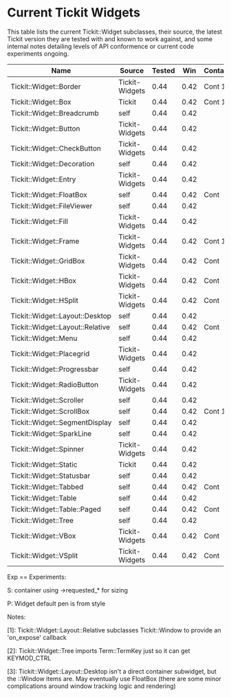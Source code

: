 # Current Tickit Widgets

This table lists the current Tickit::Widget subclasses, their source, the latest Tickit
version they are tested with and known to work against, and some internal notes detailing
levels of API conformence or current code experiments ongoing.

| Name                             | Source         | Tested | Win  | Container | Notes | Exp |
|----------------------------------|----------------|--------|------|-----------|-------|-----|
| Tickit::Widget::Border           | Tickit-Widgets | 0.44   | 0.42 | Cont 1    |       | SP  |
| Tickit::Widget::Box              | Tickit         | 0.44   | 0.42 | Cont 1    |       | SP  |
| Tickit::Widget::Breadcrumb       | self           | 0.44   | 0.42 |           |       |     |
| Tickit::Widget::Button           | Tickit-Widgets | 0.44   | 0.42 |           |       |  P  |
| Tickit::Widget::CheckButton      | Tickit-Widgets | 0.44   | 0.42 |           |       |  P  |
| Tickit::Widget::Decoration       | self           | 0.44   | 0.42 |           |       |     |
| Tickit::Widget::Entry            | Tickit-Widgets | 0.44   | 0.42 |           |       |  P  |
| Tickit::Widget::FloatBox         | self           | 0.44   | 0.42 | Cont      |       | SP  |
| Tickit::Widget::FileViewer       | self           | 0.44   | 0.42 |           |       |  P  |
| Tickit::Widget::Fill             | Tickit-Widgets | 0.44   | 0.42 |           |       |  P  |
| Tickit::Widget::Frame            | Tickit-Widgets | 0.44   | 0.42 | Cont 1    |       | SP  |
| Tickit::Widget::GridBox          | Tickit-Widgets | 0.44   | 0.42 | Cont      |       | SP  |
| Tickit::Widget::HBox             | Tickit-Widgets | 0.44   | 0.42 | Cont      |       | SP  |
| Tickit::Widget::HSplit           | Tickit-Widgets | 0.44   | 0.42 | Cont      |       | SP  |
| Tickit::Widget::Layout::Desktop  | self           | 0.44   | 0.42 |           | [3]   |  P  |
| Tickit::Widget::Layout::Relative | self           | 0.44   | 0.42 | Cont      | [1]   |  P  |
| Tickit::Widget::Menu             | self           | 0.44   | 0.42 |           |       |  P  |
| Tickit::Widget::Placegrid        | Tickit-Widgets | 0.44   | 0.42 |           |       |  P  |
| Tickit::Widget::Progressbar      | self           | 0.44   | 0.42 |           |       |     |
| Tickit::Widget::RadioButton      | Tickit-Widgets | 0.44   | 0.42 |           |       |  P  |
| Tickit::Widget::Scroller         | self           | 0.44   | 0.42 |           |       |  P  |
| Tickit::Widget::ScrollBox        | self           | 0.44   | 0.42 | Cont 1    |       |  P  |
| Tickit::Widget::SegmentDisplay   | self           | 0.44   | 0.42 |           |       |  P  |
| Tickit::Widget::SparkLine        | self           | 0.44   | 0.42 |           |       |     |
| Tickit::Widget::Spinner          | Tickit-Widgets | 0.44   | 0.42 |           |       |  P  |
| Tickit::Widget::Static           | Tickit         | 0.44   | 0.42 |           |       |  P  |
| Tickit::Widget::Statusbar        | self           | 0.44   | 0.42 |           |       |  P  |
| Tickit::Widget::Tabbed           | self           | 0.44   | 0.42 | Cont      |       |  P  |
| Tickit::Widget::Table            | self           | 0.44   | 0.42 |           |       |  P  |
| Tickit::Widget::Table::Paged     | self           | 0.44   | 0.42 | Cont      |       |  P  |
| Tickit::Widget::Tree             | self           | 0.44   | 0.42 |           | [2]   |  P  |
| Tickit::Widget::VBox             | Tickit-Widgets | 0.44   | 0.42 | Cont      |       | SP  |
| Tickit::Widget::VSplit           | Tickit-Widgets | 0.44   | 0.42 | Cont      |       | SP  |

Exp == Experiments:

  S: container using ->requested_* for sizing

  P: Widget default pen is from style

Notes:

 [1]: Tickit::Widget::Layout::Relative subclasses Tickit::Window to provide an 'on_expose'
      callback

 [2]: Tickit::Widget::Tree imports Term::TermKey just so it can get KEYMOD_CTRL

 [3]: Tickit::Widget::Layout::Desktop isn\'t a direct container subwidget, but the ::Window
      items are. May eventually use FloatBox (there are some minor complications around
	  window tracking logic and rendering)

